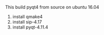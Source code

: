This build pyqt4 from source on ubuntu 16.04
1) install qmake4
2) install sip-4.17
3) install pyqt-4.11.4
